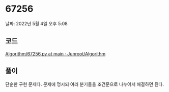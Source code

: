 # 67256

날짜: 2022년 5월 4일 오후 5:08

## 코드

[Algorithm/67256.py at main · Junroot/Algorithm](https://github.com/Junroot/Algorithm/blob/main/programmers/67256.py)

## 풀이

단순한 구현 문제다. 문제에 명시되 여러 분기들을 조건문으로 나누어서 해결하면 된다.